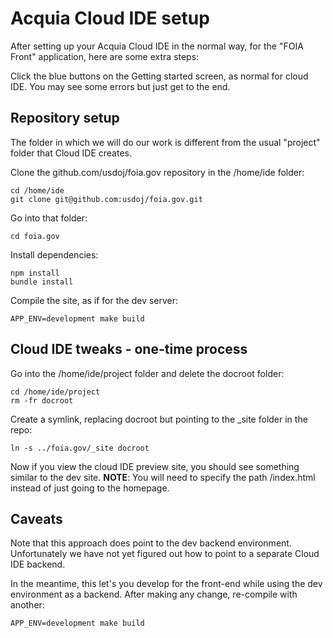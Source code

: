 # Acquia Cloud IDE setup

After setting up your Acquia Cloud IDE in the normal way, for the "FOIA Front"
application, here are some extra steps:

Click the blue buttons on the Getting started screen, as normal for cloud IDE.
You may see some errors but just get to the end.

## Repository setup

The folder in which we will do our work is different from the usual "project"
folder that Cloud IDE creates.

Clone the github.com/usdoj/foia.gov repository in the /home/ide folder:

```
cd /home/ide
git clone git@github.com:usdoj/foia.gov.git
```

Go into that folder:

```
cd foia.gov
```

Install dependencies:

```
npm install
bundle install
```

Compile the site, as if for the dev server:

```
APP_ENV=development make build
```

## Cloud IDE tweaks - one-time process

Go into the /home/ide/project folder and delete the docroot folder:

```
cd /home/ide/project
rm -fr docroot
```

Create a symlink, replacing docroot but pointing to the _site folder in the repo:

```
ln -s ../foia.gov/_site docroot
```

Now if you view the cloud IDE preview site, you should see something similar to
the dev site. **NOTE**: You will need to specify the path /index.html instead of
just going to the homepage.

## Caveats

Note that this approach does point to the dev backend environment. Unfortunately
we have not yet figured out how to point to a separate Cloud IDE backend.

In the meantime, this let's you develop for the front-end while using the dev
environment as a backend. After making any change, re-compile with another:

```
APP_ENV=development make build
```
